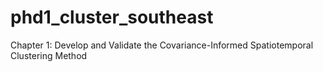 # phd1_cluster_southeast
 Chapter 1: Develop and Validate the Covariance-Informed Spatiotemporal Clustering Method
